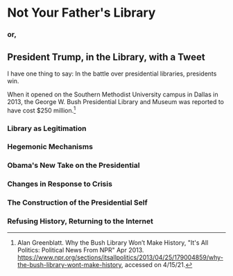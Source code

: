 # Not Your Father's Library
### or,
## President Trump, in the Library, with a Tweet
  
I have one thing to say: In the battle over presidential libraries, presidents win.

When it opened on the Southern Methodist University campus in Dallas in 2013, the George W. Bush Presidential Library and Museum was reported to have cost \$250 million.[^1]

### Library as Legitimation

### Hegemonic Mechanisms

### Obama's New Take on the Presidential

### Changes in Response to Crisis

### The Construction of the Presidential Self

### Refusing History, Returning to the Internet


[^1]: Alan Greenblatt. Why the Bush Library Won’t Make History, "It's All Politics: Political News From NPR" Apr 2013. https://www.npr.org/sections/itsallpolitics/2013/04/25/179004859/why-the-bush-library-wont-make-history, accessed on 4/15/21.
